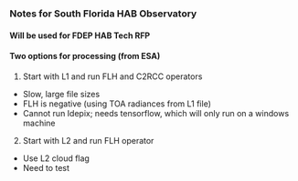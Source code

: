### Notes for South Florida HAB Observatory
#### Will be used for FDEP HAB Tech RFP

#### Two options for processing (from ESA)
1. Start with L1 and run FLH and C2RCC operators
 - Slow, large file sizes
 - FLH is negative (using TOA radiances from L1 file)
 - Cannot run Idepix; needs tensorflow, which will only run on a windows machine

2. Start with L2 and run FLH operator
 - Use L2 cloud flag
 - Need to test 
